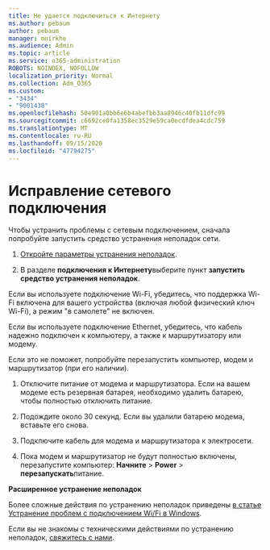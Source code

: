 ```yaml
---
title: Не удается подключиться к Интернету
ms.author: pebaum
author: pebaum
manager: mnirkhe
ms.audience: Admin
ms.topic: article
ms.service: o365-administration
ROBOTS: NOINDEX, NOFOLLOW
localization_priority: Normal
ms.collection: Adm_O365
ms.custom:
- "3434"
- "9001438"
ms.openlocfilehash: 50e901a0bb6e6b4abefbb3aa8946c40fb11dfc99
ms.sourcegitcommit: c6692ce0fa1358ec3529e59ca0ecdfdea4cdc759
ms.translationtype: MT
ms.contentlocale: ru-RU
ms.lasthandoff: 09/15/2020
ms.locfileid: "47794275"
---
```

# <a name="fix-network-connection"></a>Исправление сетевого подключения

Чтобы устранить проблемы с сетевым подключением, сначала попробуйте запустить средство устранения неполадок сети. 

1. [Откройте параметры устранения неполадок](ms-settings:troubleshoot).

2. В разделе **подключения к Интернету**выберите пункт **запустить средство устранения неполадок**.

Если вы используете подключение Wi-Fi, убедитесь, что поддержка Wi-Fi включена для вашего устройства (включая любой физический ключ Wi-Fi), а режим "в самолете" не включен.

Если вы используете подключение Ethernet, убедитесь, что кабель надежно подключен к компьютеру, а также к маршрутизатору или модему.

Если это не поможет, попробуйте перезапустить компьютер, модем и маршрутизатор (при его наличии).

1. Отключите питание от модема и маршрутизатора. Если на вашем модеме есть резервная батарея, необходимо удалить батарею, чтобы полностью отключить питание.

2. Подождите около 30 секунд. Если вы удалили батарею модема, вставьте его снова.

3. Подключите кабель для модема и маршрутизатора к электросети.

4. Пока модем и маршрутизатор не будут полностью включены, перезапустите компьютер: **Начните**  >  **Power**  >  **перезапускать**питание.

**Расширенное устранение неполадок**

Более сложные действия по устранению неполадок приведены [в статье Устранение проблем с подключением Wi/Fi в Windows](https://support.microsoft.com/help/10741?ocid=SMC10741%2F). 

Если вы не знакомы с техническими действиями по устранению неполадок, [свяжитесь с нами](https://support.microsoft.com/contactus).
